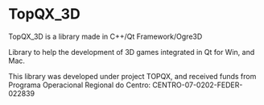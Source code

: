 TopQX_3D
========

TopQX_3D is a library made in C++/Qt Framework/Ogre3D

Library to help the development of 3D games integrated in Qt for Win, and Mac.

This library was developed under project TOPQX, and received funds from Programa Operacional Regional do Centro: CENTRO-07-0202-FEDER-022839
